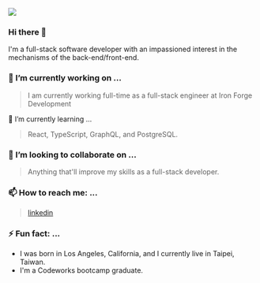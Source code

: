 ![](https://github.com/ninjarogue/banner.png)

### Hi there 👋

I'm a full-stack software developer with an impassioned interest in the mechanisms of the back-end/front-end.
<!--
**ninjarogue/ninjarogue** is a ✨ _special_ ✨ repository because its `README.md` (this file) appears on your GitHub profile.
-->

### 🔭 I’m currently working on ...
 
> I am currently working full-time as a full-stack engineer at Iron Forge Development

🌱 I’m currently learning ...

> React, TypeScript, GraphQL, and PostgreSQL.

### 👯 I’m looking to collaborate on ...

> Anything that'll improve my skills as a full-stack developer.
<!--
- 🤔 I’m looking for help with ...
- 💬 Ask me about ...
-->
### 📫 How to reach me: ...

> [linkedin](www.linkedin.com/in/aric-jiang)

### ⚡ Fun fact: ...

- I was born in Los Angeles, California, and I currently live in Taipei, Taiwan.
- I'm a Codeworks bootcamp graduate. 

